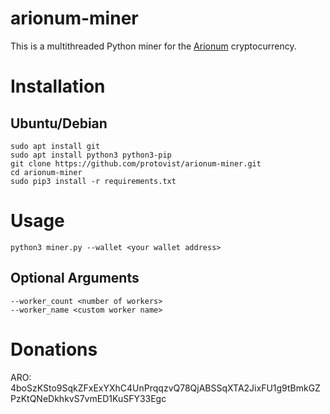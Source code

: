 # arionum-miner
This is a multithreaded Python miner for the
[Arionum](https://www.arionum.com/) cryptocurrency.

# Installation

## Ubuntu/Debian
```
sudo apt install git
sudo apt install python3 python3-pip
git clone https://github.com/protovist/arionum-miner.git
cd arionum-miner
sudo pip3 install -r requirements.txt
```

# Usage

```
python3 miner.py --wallet <your wallet address>
```
## Optional Arguments
```
--worker_count <number of workers>
--worker_name <custom worker name>
```

# Donations

ARO: 4boSzKSto9SqkZFxExYXhC4UnPrqqzvQ78QjABSSqXTA2JixFU1g9tBmkGZPzKtQNeDkhkvS7vmED1KuSFY33Egc

